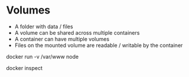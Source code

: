 # Volumes
- A folder with data / files
- A volume can be shared across multiple containers
- A container can have multiple volumes
- Files on the mounted volume are readable / writable by the container


docker run -v /var/www node

docker inspect <container id>